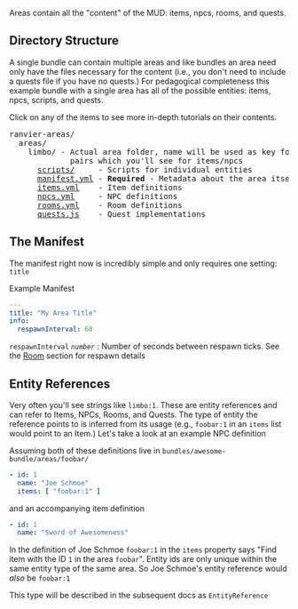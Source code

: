 Areas contain all the "content" of the MUD: items, npcs, rooms, and quests.

## Directory Structure

A single bundle can contain multiple areas and like bundles an area need only
have the files necessary for the content (i.e., you don't need to include a
quests file if you have no quests.) For pedagogical completeness this example
bundle with a single area has all of the possible entities: items, npcs,
scripts, and quests.

Click on any of the items to see more in-depth tutorials on their contents.

<pre>
ranvier-areas/
  areas/
    limbo/ - Actual area folder, name will be used as key for `area:id`
             pairs which you'll see for items/npcs
      <a href="scripting/">scripts/</a>     - Scripts for individual entities
      <a href="#the-manifest">manifest.yml</a> - <strong>Required</strong> - Metadata about the area itself
      <a href="items/">items.yml</a>    - Item definitions
      <a href="npcs/">npcs.yml</a>     - NPC definitions
      <a href="rooms/">rooms.yml</a>    - Room definitions
      <a href="quests/">quests.js</a>    - Quest implementations
</pre>

## The Manifest

The manifest right now is incredibly simple and only requires one setting: `title`

Example Manifest

``` yaml
---
title: "My Area Title"
info:
  respawnInterval: 60
```

`respawnInterval` _`number`_
:    Number of seconds between respawn ticks. See the [Room](rooms.md) section for respawn details

## Entity References

Very often you'll see strings like `limbo:1`. These are entity references and can refer to Items, NPCs, Rooms, and Quests. The type of entity the reference points to is inferred from its usage (e.g., `foobar:1` in an `items` list would point to an Item.) Let's take a look at an example NPC definition

Assuming both of these definitions live in `bundles/awesome-bundle/areas/foobar/`

``` yaml
- id: 1
  name: "Joe Schmoe"
  items: [ "foobar:1" ]
```

and an accompanying item definition

``` yaml
- id: 1
  name: "Sword of Awesomeness"
```

In the definition of Joe Schmoe `foobar:1` in the `items` property says "Find item with the ID `1` in the area `foobar`". Entity ids are only unique within the same entity type of the same area. So Joe Schmoe's entity reference would _also_ be `foobar:1`

This type will be described in the subsequent docs as `EntityReference`
